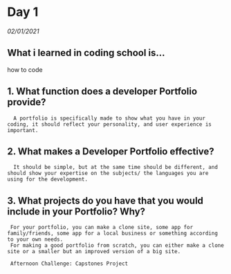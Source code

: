 # Day 1
_02/01/2021_

## What i learned in coding school is...
how to code


## 1. What function does a developer Portfolio provide?
      A portfolio is specifically made to show what you have in your coding, it should reflect your personality, and user experience is important.

## 2. What makes a Developer Portfolio effective?
      It should be simple, but at the same time should be different, and should show your expertise on the subjects/ the languages you are using for the development.
      

## 3. What projects do you have that you would include in your Portfolio? Why?
     For your portfolio, you can make a clone site, some app for family/friends, some app for a local business or something according to your own needs.
     For making a good portfolio from scratch, you can either make a clone site or a smaller but an improved version of a big site.

     Afternoon Challenge: Capstones Project